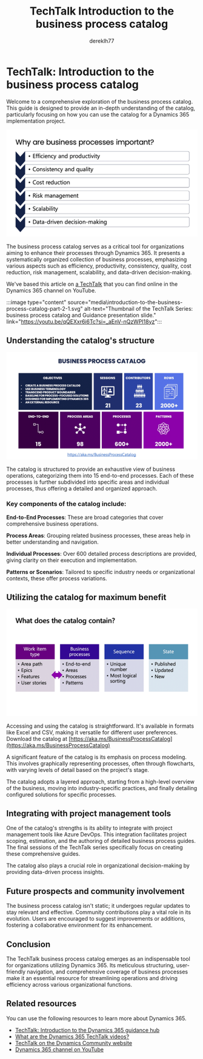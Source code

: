 ﻿---
title: TechTalk Introduction to the business process catalog
description: Learn about the business process catalog and why and how business processes can improve your organization's efficency, productivity, risk management, and more.
author: dereklh77
ms.author: v-heuerderek
ms.topic: conceptual
ms.date: 02/21/2024
ai-usage: ai-assisted
---

# TechTalk: Introduction to the business process catalog

Welcome to a comprehensive exploration of the business process catalog. This guide is designed to provide an in-depth understanding of the catalog, particularly focusing on how you can use the catalog for a Dynamics 365 implementation project.

![Screenshot of the Why are business process important? presentation slide, outlining six key points.](media\introduction-to-the-business-process-catalog-part-2-2.svg)

The business process catalog serves as a critical tool for organizations aiming to enhance their processes through Dynamics 365. It presents a systematically organized collection of business processes, emphasizing various aspects such as efficiency, productivity, consistency, quality, cost reduction, risk management, scalability, and data-driven decision-making.

We've based this article on [a TechTalk](https://youtu.be/qQEXxr6i6Tc?si=_aEnV-nQzWPI18yz) that you can find online in the Dynamics 365 channel on YouTube.  

:::image type="content" source="media\introduction-to-the-business-process-catalog-part-2-1.svg" alt-text="Thumbnail of the TechTalk Series: business process catalog and Guidance presentation slide." link="https://youtu.be/qQEXxr6i6Tc?si=_aEnV-nQzWPI18yz":::

## Understanding the catalog's structure

![Screenshot of the business process catalog presentation slide, outlining objectives, sessions, contributors, and more.](media\introduction-to-the-business-process-catalog-part-2-3.svg)

The catalog is structured to provide an exhaustive view of business operations, categorizing them into 15 end-to-end processes. Each of these processes is further subdivided into specific areas and individual processes, thus offering a detailed and organized approach.

### Key components of the catalog include:

**End-to-End Processes**: These are broad categories that cover comprehensive business operations.

**Process Areas**: Grouping related business processes, these areas help in better understanding and navigation.

**Individual Processes**: Over 600 detailed process descriptions are provided, giving clarity on their execution and implementation.

**Patterns or Scenarios**: Tailored to specific industry needs or organizational contexts, these offer process variations.

## Utilizing the catalog for maximum benefit

![Screenshot of the What does the catalog contain? presntation slide, containing the work item type, business processes, sequence, and state categories.](media\introduction-to-the-business-process-catalog-part-2-4.svg)

Accessing and using the catalog is straightforward. It's available in formats like Excel and CSV, making it versatile for different user preferences. Download the catalog at [https://aka.ms/BusinessProcessCatalog](https://aka.ms/BusinessProcessCatalog)

A significant feature of the catalog is its emphasis on process modeling. This involves graphically representing processes, often through flowcharts, with varying levels of detail based on the project's stage.

The catalog adopts a layered approach, starting from a high-level overview of the business, moving into industry-specific practices, and finally detailing configured solutions for specific processes.

## Integrating with project management tools

One of the catalog's strengths is its ability to integrate with project management tools like Azure DevOps. This integration facilitates project scoping, estimation, and the authoring of detailed business process guides. The final sessions of the TechTalk series specifically focus on creating these comprehensive guides.

The catalog also plays a crucial role in organizational decision-making by providing data-driven process insights.

## Future prospects and community involvement

The business process catalog isn't static; it undergoes regular updates to stay relevant and effective. Community contributions play a vital role in its evolution. Users are encouraged to suggest improvements or additions, fostering a collaborative environment for its enhancement.

## Conclusion

The TechTalk business process catalog emerges as an indispensable tool for organizations utilizing Dynamics 365. Its meticulous structuring, user-friendly navigation, and comprehensive coverage of business processes make it an essential resource for streamlining operations and driving efficiency across various organizational functions.

## Related resources

You can use the following resources to learn more about Dynamics 365.

- [TechTalk: Introduction to the Dynamics 365 guidance hub](get-started-guidance-hub.md)
- [What are the Dynamics 365 TechTalk videos?](../roles/techtalk-videos.md)  
- [TechTalk on the Dynamics Community website](https://community.dynamics.com/videos/) 
- [Dynamics 365 channel on YouTube](https://www.youtube.com/channel/UC5QxCcXhFFixs1nfmOpJlvQ)
